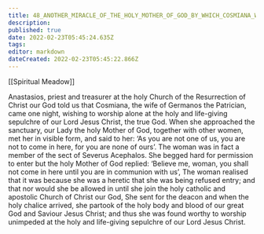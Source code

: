 ```yaml
---
title: 48_ANOTHER_MIRACLE_OF_THE_HOLY_MOTHER_OF_GOD_BY_WHICH_COSMIANA_WIFE_OF_GERMANOS_WAS_COMPELLED_TO_RETURN_TO_THE_TRUE_FAITH_FROM_THE_SEVERAN_HERESY
description: 
published: true
date: 2022-02-23T05:45:24.635Z
tags: 
editor: markdown
dateCreated: 2022-02-23T05:45:22.866Z
---
```


[[Spiritual Meadow]]
 
Anastasios, priest and treasurer at the holy Church of the Resurrection of Christ our God told us that Cosmiana, the wife of Germanos the Patrician, came one night, wishing to worship alone at the holy and life-giving sepulchre of our Lord Jesus Christ, the true God. When she approached the sanctuary, our Lady the holy Mother of God, together with other women, met her in visible form, and said to her: ‘As you are not one of us, you are not to come in here, for you are none of ours’. The woman was in fact a member of the sect of Severus Acephalos. She begged hard for permission to enter but the holy Mother of God replied: ‘Believe me, woman, you shall not come in here until you are in communion with us’, The woman realised that it was because she was a heretic that she was being refused entry; and that nor would she be allowed in until she join the holy catholic and apostolic Church of Christ our God, She sent for the deacon and when the holy chalice arrived, she partook of the holy body and blood of our great God and Saviour Jesus Christ; and thus she was found worthy to worship unimpeded at the holy and life-giving sepulchre of our Lord Jesus Christ. 
